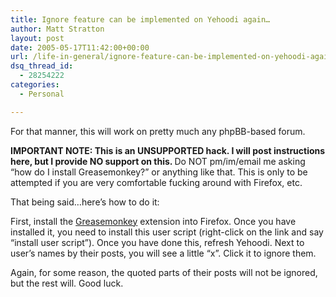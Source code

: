 ```yaml
---
title: Ignore feature can be implemented on Yehoodi again…
author: Matt Stratton
layout: post
date: 2005-05-17T11:42:00+00:00
url: /life-in-general/ignore-feature-can-be-implemented-on-yehoodi-again
dsq_thread_id:
  - 28254222
categories:
  - Personal

---
```

For that manner, this will work on pretty much any phpBB-based forum.

<span class="postbody"><span style="font-weight:bold;">IMPORTANT NOTE: This is an UNSUPPORTED hack. I will post instructions here, but I provide NO support on this. </span>Do NOT pm/im/email me asking &#8220;how do I install Greasemonkey?&#8221; or anything like that. This is only to be attempted if you are very comfortable fucking around with Firefox, etc.</p> 

<p>
  That being said&#8230;here&#8217;s how to do it:
</p>

<p>
  First, install the <a href="https://greasemonkey.mozdev.org/" target="_blank" class="postlink">Greasemonkey</a> extension into Firefox. Once you have installed it, you need to install this user script (right-click on the link and say &#8220;install user script&#8221;). Once you have done this, refresh Yehoodi. Next to user&#8217;s names by their posts, you will see a little &#8220;x&#8221;. Click it to ignore them.
</p>

<p>
  Again, for some reason, the quoted parts of their posts will not be ignored, but the rest will. Good luck. </span>
</p>